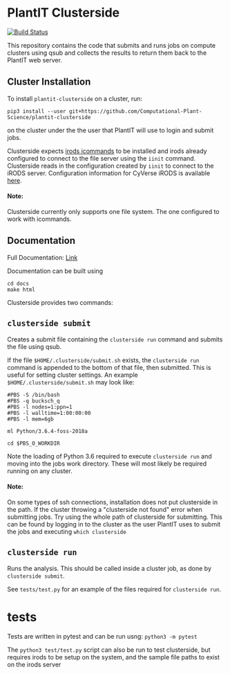 # PlantIT Clusterside

[![Build Status](https://travis-ci.com/Computational-Plant-Science/plantit-clusterside.svg?branch=master)](https://travis-ci.com/Computational-Plant-Science/plantit-clusterside)

This repository contains the code that submits and runs jobs on compute
clusters using qsub and collects the results to return them back to the
PlantIT web server.

Cluster Installation
---------------------
To install `plantit-clusterside` on a cluster, run:

```
pip3 install --user git+https://github.com/Computational-Plant-Science/plantit-clusterside
```

on the cluster under the the user that PlantIT will use to login and submit jobs.

Clusterside expects [irods icommands](https://wiki.cyverse.org/wiki/display/DS/Setting+Up+iCommands) to be installed and irods already
configured to connect to the file server using the `iinit` command. Clusterside
reads in the configuration created by `iinit` to connect to the iRODS server. Configuration information for CyVerse iRODS is available [here](https://wiki.cyverse.org/wiki/display/DS/Setting+Up+iCommands).

#### Note:
Clusterside currently only supports one file system. The one configured to work with icommands.

Documentation
---------

Full Documentation: [Link](https://plant-it-clusterside.readthedocs.io/en/latest/)

Documentation can be built using

```
cd docs
make html
```

Clusterside provides two commands:

## `clusterside submit`
Creates a submit file containing the `clusterside run` command
and submits the file using qsub.

If the file `$HOME/.clusterside/submit.sh` exists, the `clusterside run`
command is appended to the bottom of that file, then submitted. This is
useful for setting cluster settings. An example `$HOME/.clusterside/submit.sh`
may look like:

```
#PBS -S /bin/bash
#PBS -q bucksch_q
#PBS -l nodes=1:ppn=1
#PBS -l walltime=1:00:00:00
#PBS -l mem=6gb

ml Python/3.6.4-foss-2018a

cd $PBS_O_WORKDIR
```

Note the loading of Python 3.6 required to execute `clusterside run` and
moving into the jobs work directory. These will most likely be required running
on any cluster.

#### Note:
On some types of ssh connections, installation does not put clusterside in the
path. If the cluster throwing a "clusterside not found" error when submitting
jobs. Try using the whole path of clusterside for submitting. This can be
found by logging in to the cluster as the user PlantIT uses to submit the jobs
and executing `which clusterside`

## `clusterside run`
Runs the analysis. This should be called inside a cluster job, as done by
`clusterside submit`.

See `tests/test.py` for an example of the files required for `clusterside run`.

# tests
Tests are written in pytest and can be run usng: `python3 -m pytest`

The `python3 test/test.py` script can also be run to test clusterside, but requires
irods to be setup on the system, and the sample file paths to exist on the irods server
